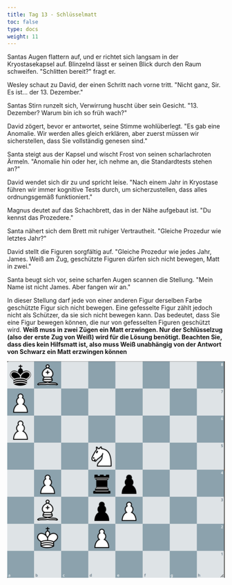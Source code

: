 ```yaml
---
title: Tag 13 - Schlüsselmatt
toc: false
type: docs
weight: 11
---
```

Santas Augen flattern auf, und er richtet sich langsam in der Kryostasekapsel auf. Blinzelnd lässt er seinen Blick durch den Raum schweifen. "Schlitten bereit?" fragt er.

Wesley schaut zu David, der einen Schritt nach vorne tritt. "Nicht ganz, Sir. Es ist... der 13. Dezember."

Santas Stirn runzelt sich, Verwirrung huscht über sein Gesicht. "13. Dezember? Warum bin ich so früh wach?"

David zögert, bevor er antwortet, seine Stimme wohlüberlegt. "Es gab eine Anomalie. Wir werden alles gleich erklären, aber zuerst müssen wir sicherstellen, dass Sie vollständig genesen sind."

Santa steigt aus der Kapsel und wischt Frost von seinen scharlachroten Ärmeln. "Anomalie hin oder her, ich nehme an, die Standardtests stehen an?"

David wendet sich dir zu und spricht leise. "Nach einem Jahr in Kryostase führen wir immer kognitive Tests durch, um sicherzustellen, dass alles ordnungsgemäß funktioniert."

Magnus deutet auf das Schachbrett, das in der Nähe aufgebaut ist. "Du kennst das Prozedere."

Santa nähert sich dem Brett mit ruhiger Vertrautheit. "Gleiche Prozedur wie letztes Jahr?"

David stellt die Figuren sorgfältig auf. "Gleiche Prozedur wie jedes Jahr, James. Weiß am Zug, geschützte Figuren dürfen sich nicht bewegen, Matt in zwei."

Santa beugt sich vor, seine scharfen Augen scannen die Stellung. "Mein Name ist nicht James. Aber fangen wir an."

In dieser Stellung darf jede von einer anderen Figur derselben Farbe geschützte Figur sich nicht bewegen. Eine gefesselte Figur zählt jedoch nicht als Schützer, da sie sich nicht bewegen kann. Das bedeutet, dass Sie eine Figur bewegen können, die nur von gefesselten Figuren geschützt wird. **Weiß muss in zwei Zügen ein Matt erzwingen. Nur der Schlüsselzug (also der erste Zug von Weiß) wird für die Lösung benötigt. Beachten Sie, dass dies kein Hilfsmatt ist, also muss Weiß unabhängig von der Antwort von Schwarz ein Matt erzwingen können**


![Stellung Tag 13][def]




[def]: /day13.jpg "kB6/P7/P7/3N4/1P1rp3/1B1pP3/1K1P4/8 w - - 0 1"